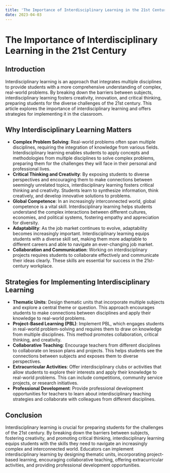 ```yaml
---
title: 'The Importance of Interdisciplinary Learning in the 21st Century'
date: 2023-04-03
---
```


# The Importance of Interdisciplinary Learning in the 21st Century

## Introduction

Interdisciplinary learning is an approach that integrates multiple disciplines to provide students with a more comprehensive understanding of complex, real-world problems. By breaking down the barriers between subjects, interdisciplinary learning fosters creativity, innovation, and critical thinking, preparing students for the diverse challenges of the 21st century. This article explores the importance of interdisciplinary learning and offers strategies for implementing it in the classroom.

## Why Interdisciplinary Learning Matters

- **Complex Problem Solving**: Real-world problems often span multiple disciplines, requiring the integration of knowledge from various fields. Interdisciplinary learning enables students to apply concepts and methodologies from multiple disciplines to solve complex problems, preparing them for the challenges they will face in their personal and professional lives.
- **Critical Thinking and Creativity**: By exposing students to diverse perspectives and encouraging them to make connections between seemingly unrelated topics, interdisciplinary learning fosters critical thinking and creativity. Students learn to synthesize information, think creatively, and develop innovative solutions to problems.
- **Global Competence**: In an increasingly interconnected world, global competence is a vital skill. Interdisciplinary learning helps students understand the complex interactions between different cultures, economies, and political systems, fostering empathy and appreciation for diversity.
- **Adaptability**: As the job market continues to evolve, adaptability becomes increasingly important. Interdisciplinary learning equips students with a diverse skill set, making them more adaptable to different careers and able to navigate an ever-changing job market.
- **Collaboration and Communication**: Working on interdisciplinary projects requires students to collaborate effectively and communicate their ideas clearly. These skills are essential for success in the 21st-century workplace.

## Strategies for Implementing Interdisciplinary Learning

- **Thematic Units**: Design thematic units that incorporate multiple subjects and explore a central theme or question. This approach encourages students to make connections between disciplines and apply their knowledge to real-world problems.
- **Project-Based Learning (PBL)**: Implement PBL, which engages students in real-world problem-solving and requires them to draw on knowledge from multiple disciplines. This method promotes collaboration, critical thinking, and creativity.
- **Collaborative Teaching**: Encourage teachers from different disciplines to collaborate on lesson plans and projects. This helps students see the connections between subjects and exposes them to diverse perspectives.
- **Extracurricular Activities**: Offer interdisciplinary clubs or activities that allow students to explore their interests and apply their knowledge to real-world problems. This can include competitions, community service projects, or research initiatives.
- **Professional Development**: Provide professional development opportunities for teachers to learn about interdisciplinary teaching strategies and collaborate with colleagues from different disciplines.

## Conclusion

Interdisciplinary learning is crucial for preparing students for the challenges of the 21st century. By breaking down the barriers between subjects, fostering creativity, and promoting critical thinking, interdisciplinary learning equips students with the skills they need to navigate an increasingly complex and interconnected world. Educators can implement interdisciplinary learning by designing thematic units, incorporating project-based learning, encouraging collaborative teaching, offering extracurricular activities, and providing professional development opportunities.
